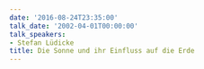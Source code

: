 ```yaml
---
date: '2016-08-24T23:35:00'
talk_date: '2002-04-01T00:00:00'
talk_speakers:
- Stefan Lüdicke
title: Die Sonne und ihr Einfluss auf die Erde
---
```

